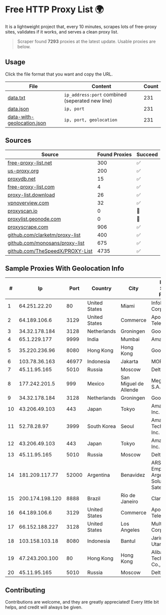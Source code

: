
# Free HTTP Proxy List 🌍

It is a lightweight project that, every 10 minutes, scrapes lots of free-proxy sites, validates if it works, and serves a clean proxy list.


> Scraper found **7293** proxies at the latest update. Usable proxies are below.

## Usage

Click the file format that you want and copy the URL.


|File|Content|Count|
|----|-------|-----|
|[data.txt](https://raw.githubusercontent.com/themiralay/Proxy-List-World/master/data.txt)|`ip_address:port` combined (seperated new line)|231|
|[data.json](https://raw.githubusercontent.com/themiralay/Proxy-List-World/master/data.json)|`ip, port`|231|
|[data-with-geolocation.json](https://raw.githubusercontent.com/themiralay/Proxy-List-World/master/data-with-geolocation.json)|`ip, port, geolocation`|231|

## Sources

|Source|Found Proxies|Succeed|
|------|-------------|-------|
|[free-proxy-list.net](https://free-proxy-list.net)|300|✅|
|[us-proxy.org](https://www.us-proxy.org)|200|✅|
|[proxydb.net](http://proxydb.net)|15|✅|
|[free-proxy-list.com](https://free-proxy-list.com/?page=&port=&type%5B%5D=http&type%5B%5D=https&up_time=0&search=Search)|4|✅|
|[proxy-list.download](https://www.proxy-list.download/HTTP)|26|✅|
|[vpnoverview.com](https://vpnoverview.com/privacy/anonymous-browsing/free-proxy-servers)|32|✅|
|[proxyscan.io](https://www.proxyscan.io)|0|🚫|
|[proxylist.geonode.com](https://proxylist.geonode.com/api/proxy-list?limit=300&page=1&sort_by=lastChecked&sort_type=desc&protocols=http,https)|0|🚫|
|[proxyscrape.com](https://api.proxyscrape.com/v2/?request=displayproxies&protocol=http&timeout=10000&country=all&ssl=all&anonymity=all)|906|✅|
|[github.com/clarketm/proxy-list](https://raw.githubusercontent.com/clarketm/proxy-list/master/proxy-list-raw.txt)|400|✅|
|[github.com/monosans/proxy-list](https://raw.githubusercontent.com/monosans/proxy-list/main/proxies/http.txt)|675|✅|
|[github.com/TheSpeedX/PROXY-List](https://raw.githubusercontent.com/TheSpeedX/PROXY-List/master/http.txt)|4735|✅|


## Sample Proxies With Geolocation Info

|#|Ip|Port|Country|City|Internet Service Provider|
|-|--|----|-------|----|-------------------------|
|1|64.251.22.20|80|United States|Miami|Infolink Global Corporation|
|2|64.189.106.6|3129|United States|Commerce|Apogee Telecom Inc.|
|3|34.32.178.184|3128|Netherlands|Groningen|Google LLC|
|4|65.1.229.177|9999|India|Mumbai|Amazon.com|
|5|35.220.236.96|8080|Hong Kong|Hong Kong|Google LLC|
|6|103.78.36.163|46977|Indonesia|Jakarta|MORATELINDO|
|7|45.11.95.165|5010|Russia|Moscow|Delta Ltd|
|8|177.242.201.5|999|Mexico|San Miguel de Allende|Mega Cable, S.A. de C.V.|
|9|34.32.178.184|3128|Netherlands|Groningen|Google LLC|
|10|43.206.49.103|443|Japan|Tokyo|Amazon.com, Inc.|
|11|52.78.28.97|3999|South Korea|Seoul|Amazon Technologies Inc.|
|12|43.206.49.103|443|Japan|Tokyo|Amazon.com, Inc.|
|13|45.11.95.165|5010|Russia|Moscow|Delta Ltd|
|14|181.209.117.77|52000|Argentina|Benavidez|ARSAT - Empresa Argentina de Soluciones Satelitales S.A|
|15|200.174.198.120|8888|Brazil|Rio de Janeiro|Claro S.A|
|16|64.189.106.6|3129|United States|Commerce|Apogee Telecom Inc.|
|17|66.152.188.227|3128|United States|Los Angeles|Multacom Corporation|
|18|103.158.103.18|8080|Indonesia|Bantul|Jaringan Lintas Utara, PT|
|19|47.243.200.100|80|Hong Kong|Hong Kong|Alibaba (US) Technology Co., Ltd.|
|20|45.11.95.165|5010|Russia|Moscow|Delta Ltd|



## Contributing

Contributions are welcome, and they are greatly appreciated! Every
little bit helps, and credit will always be given.

